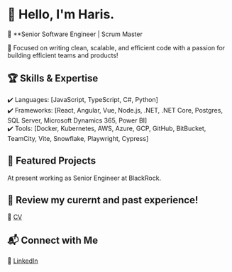 # 👋 Hello, I'm Haris.

🚀 **Senior Software Engineer | Scrum Master

🎯 Focused on writing clean, scalable, and efficient code with a passion for building efficient teams and products!

## 🏆 Skills & Expertise
✔️ Languages: [JavaScript, TypeScript, C#, Python]  
✔️ Frameworks: [React, Angular, Vue, Node.js, .NET, .NET Core, Postgres, SQL Server, Microsoft Dynamics 365, Power BI]  
✔️ Tools: [Docker, Kubernetes, AWS, Azure, GCP, GitHub, BitBucket, TeamCity, Vite, Snowflake, Playwright, Cypress]

## 🌟 Featured Projects
At present working as Senior Engineer at BlackRock.

## 🌟 Review my curernt and past experience!
🔗 [CV](https://1drv.ms/w/c/a2f6cf8ddc57b53b/EUvB337rOQBJq7AnwtSyQagB18UXhgT7x7-LvOHcCuThDg)
## 📬 Connect with Me
🔗 [LinkedIn](https://www.linkedin.com/in/harissg/)